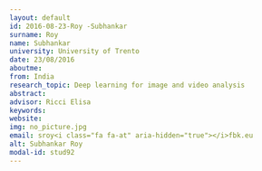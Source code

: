 ```yaml
---
layout: default 
id: 2016-08-23-Roy -Subhankar
surname: Roy 
name: Subhankar
university: University of Trento
date: 23/08/2016
aboutme: 
from: India
research_topic: Deep learning for image and video analysis
abstract: 
advisor: Ricci Elisa 
keywords: 
website: 
img: no_picture.jpg
email: sroy<i class="fa fa-at" aria-hidden="true"></i>fbk.eu
alt: Subhankar Roy 
modal-id: stud92
---
```

